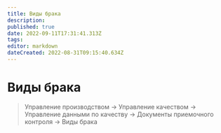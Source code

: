 ```yaml
---
title: Виды брака
description: 
published: true
date: 2022-09-11T17:31:41.313Z
tags: 
editor: markdown
dateCreated: 2022-08-31T09:15:40.634Z
---
```


# Виды брака

>Управление производством → Управление качеством → Управление данными по качеству → Документы приемочного контроля → Виды брака


